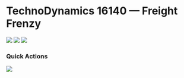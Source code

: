# TechnoDynamics 16140 — Freight Frenzy
[![](https://img.shields.io/badge/​-Issues-red?style=flat-square&logo=GitHub)](https://github.com/techno-dynamics/freight-frenzy/issues)
[![](https://img.shields.io/badge/​-Milestones-purple?style=flat-square&logo=GitHub)](https://github.com/techno-dynamics/freight-frenzy/milestones)
[![](https://img.shields.io/badge/​-Projects-blue?style=flat-square&logo=GitHub)](https://github.com/techno-dynamics/freight-frenzy/projects)

### Quick Actions
[![](https://img.shields.io/badge/New-Issue-red?style=flat-square&logo=GitHub)](https://github.com/techno-dynamics/freight-frenzy/issues/new)
